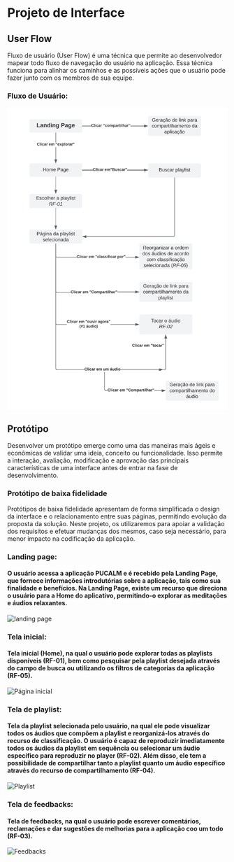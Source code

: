 
# Projeto de Interface

## User Flow

Fluxo de usuário (User Flow) é uma técnica que permite ao desenvolvedor mapear todo fluxo de navegação do usuário na aplicação. Essa técnica funciona para alinhar os caminhos e as possíveis ações que o usuário pode fazer junto com os membros de sua equipe.

### Fluxo de Usuário:
![fluxo_usuario_etapa2_v1](https://github.com/ICEI-PUC-Minas-PMV-ADS/pmv-ads-2023-2-e1-proj-web-t7-pucalm/blob/5f7c309f61684cfa6df8aae6a4296db996bfa38a/documentos/img/fluxo_usuario_etapa2_v1.png)

## Protótipo

Desenvolver um protótipo emerge como uma das maneiras mais ágeis e econômicas de validar uma ideia, conceito ou funcionalidade. Isso permite a interação, avaliação, modificação e aprovação das principais características de uma interface antes de entrar na fase de desenvolvimento.

### Protótipo de baixa fidelidade

Protótipos de baixa fidelidade apresentam de forma simplificada o design da interface e o relacionamento entre suas páginas, permitindo evolução da proposta da solução. Neste projeto, os utilizaremos para apoiar a validação dos requisitos e efetuar mudanças dos mesmos, caso seja necessário, para menor impacto na codificação da aplicação.

### Landing page:
#### O usuário acessa a aplicação PUCALM e é recebido pela Landing Page, que fornece informações introdutórias sobre a aplicação, tais como sua finalidade e benefícios. Na Landing Page, existe um recurso que direciona o usuário para a Home do aplicativo, permitindo-o explorar as meditações e áudios relaxantes.
![landing page](https://github.com/ICEI-PUC-Minas-PMV-ADS/pmv-ads-2023-2-e1-proj-web-t7-pucalm/assets/144954961/64d08662-aeb1-427d-8ad6-daab0a3218e7)

### Tela inicial:
#### Tela inicial (Home), na qual o usuário pode explorar todas as playlists disponíveis (RF-01), bem como pesquisar pela playlist desejada através do campo de busca ou utilizando os filtros de categorias da aplicação (RF-05).
![Página inicial](https://github.com/ICEI-PUC-Minas-PMV-ADS/pmv-ads-2023-2-e1-proj-web-t7-pucalm/assets/144954961/1d6d2939-44ea-4cea-adcb-f5ad21e07bbb)

### Tela de playlist:
#### Tela da playlist selecionada pelo usuário, na qual ele pode visualizar todos os áudios que compõem a playlist e reorganizá-los através do recurso de classificação. O usuário é capaz de reproduzir imediatamente todos os áudios da playlist em sequência ou selecionar um áudio específico para reproduzir no player (RF-02). Além disso, ele tem a possibilidade de compartilhar tanto a playlist quanto um áudio específico através do recurso de compartilhamento (RF-04).
![Playlist](https://github.com/ICEI-PUC-Minas-PMV-ADS/pmv-ads-2023-2-e1-proj-web-t7-pucalm/assets/144954961/3f1e07ec-f877-49da-aa88-529ee9183dd2)

### Tela de feedbacks:
#### Tela de feedbacks, na qual o usuário pode escrever comentários, reclamações e dar sugestões de melhorias para a aplicação coo um todo (RF-03).
![Feedbacks](https://github.com/ICEI-PUC-Minas-PMV-ADS/pmv-ads-2023-2-e1-proj-web-t7-pucalm/assets/144954961/159b55a2-fc64-474e-88bb-4e9435932d1a)
